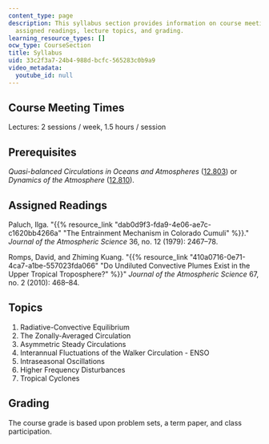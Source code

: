 ```yaml
---
content_type: page
description: This syllabus section provides information on course meeting times, prerequisites,
  assigned readings, lecture topics, and grading.
learning_resource_types: []
ocw_type: CourseSection
title: Syllabus
uid: 33c2f3a7-24b4-988d-bcfc-565283c0b9a9
video_metadata:
  youtube_id: null
---
```


Course Meeting Times
--------------------

Lectures: 2 sessions / week, 1.5 hours / session

Prerequisites
-------------

_Quasi-balanced Circulations in Oceans and Atmospheres_ ([12.803](/courses/12-803-quasi-balanced-circulations-in-oceans-and-atmospheres-fall-2009)) or _Dynamics of the Atmosphere_ ([12.810](/courses/12-810-dynamics-of-the-atmosphere-spring-2008)).

Assigned Readings
-----------------

Paluch, Ilga. "{{% resource_link "dab0d9f3-fda9-4e06-ae7c-c1620bb4266a" "The Entrainment Mechanism in Colorado Cumuli" %}}." _Journal of the Atmospheric Science_ 36, no. 12 (1979): 2467–78.

Romps, David, and Zhiming Kuang. "{{% resource_link "410a0716-0e71-4ca7-a1be-557023fda066" "Do Undiluted Convective Plumes Exist in the Upper Tropical Troposphere?" %}}" _Journal of the Atmospheric Science_ 67, no. 2 (2010): 468–84.

Topics
------

1.  Radiative-Convective Equilibrium
2.  The Zonally-Averaged Circulation
3.  Asymmetric Steady Circulations
4.  Interannual Fluctuations of the Walker Circulation - ENSO
5.  Intraseasonal Oscillations
6.  Higher Frequency Disturbances
7.  Tropical Cyclones

Grading
-------

The course grade is based upon problem sets, a term paper, and class participation.